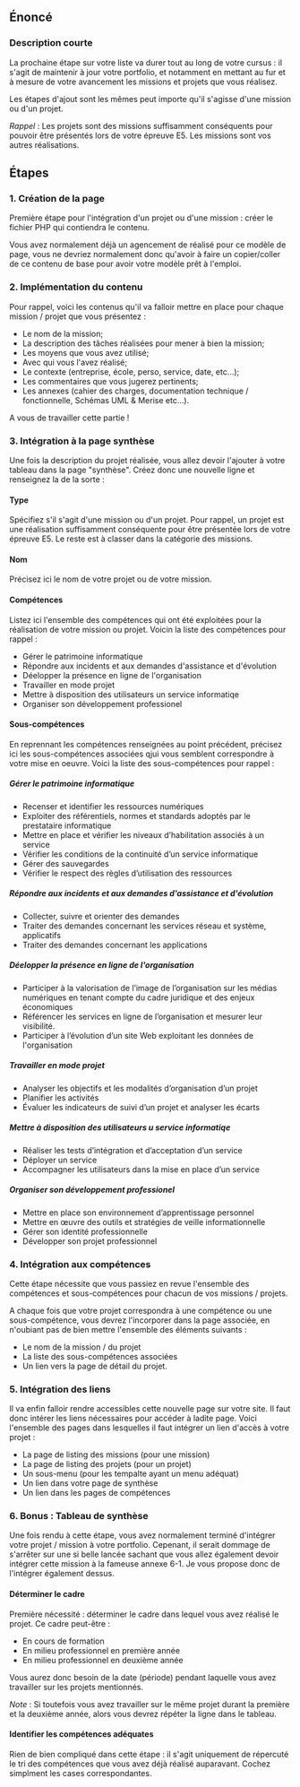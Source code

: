 ## Énoncé

### Description courte

La prochaine étape sur votre liste va durer tout au long de votre cursus : il s'agit de maintenir à jour votre portfolio, et notamment en mettant au fur et à mesure de votre avancement les missions et projets que vous réalisez.

Les étapes d'ajout sont les mêmes peut importe qu'il s'agisse d'une mission ou d'un projet.

_Rappel_ : Les projets sont des missions suffisamment conséquents pour pouvoir être présentés lors de votre épreuve E5. Les missions sont vos autres réalisations.

## Étapes

### 1. Création de la page

Première étape pour l'intégration d'un projet ou d'une mission : créer le fichier PHP qui contiendra le contenu.

Vous avez normalement déjà un agencement de réalisé pour ce modèle de page, vous ne devriez normalement donc qu'avoir à faire un copier/coller de ce contenu de base pour avoir votre modèle prêt à l'emploi.

### 2. Implémentation du contenu

Pour rappel, voici les contenus qu'il va falloir mettre en place pour chaque mission / projet que vous présentez :

- Le nom de la mission; 
- La description des tâches réalisées pour mener à bien la mission;
- Les moyens que vous avez utilisé;
- Avec qui vous l'avez réalisé;
- Le contexte (entreprise, école, perso, service, date, etc...);
- Les commentaires que vous jugerez pertinents;
- Les annexes (cahier des charges, documentation technique / fonctionnelle, Schémas UML & Merise etc...).

A vous de travailler cette partie !

### 3. Intégration à la page synthèse

Une fois la description du projet réalisée, vous allez devoir l'ajouter à votre tableau dans la page "synthèse". Créez donc une nouvelle ligne et renseignez la de la sorte : 

#### Type

Spécifiez s'il s'agit d'une mission ou d'un projet. Pour rappel, un projet est une réalisation suffisamment conséquente pour être présentée lors de votre épreuve E5. Le reste est à classer dans la catégorie des missions.

#### Nom

Précisez ici le nom de votre projet ou de votre mission.

#### Compétences

Listez ici l'ensemble des compétences qui ont été exploitées pour la réalisation de votre mission ou projet. Voicin la liste des compétences pour rappel : 

- Gérer le patrimoine informatique
- Répondre aux incidents et aux demandes d'assistance et d'évolution
- Déelopper la présence en ligne de l'organisation
- Travailler en mode projet
- Mettre à disposition des utilisateurs un service informatiqe
- Organiser son développement professionel

#### Sous-compétences

En reprennant les compétences renseignées au point précédent, précisez ici les sous-compétences associées qjui vous semblent correspondre à votre mise en oeuvre. Voici la liste des sous-compétences pour rappel :

##### Gérer le patrimoine informatique

- Recenser et identifier les ressources numériques
- Exploiter des référentiels, normes et standards adoptés par le prestataire informatique
- Mettre en place et vérifier les niveaux d’habilitation associés à un service
- Vérifier les conditions de la continuité d’un service informatique
- Gérer des sauvegardes
- Vérifier le respect des règles d’utilisation des ressources 

##### Répondre aux incidents et aux demandes d'assistance et d'évolution

- Collecter, suivre et orienter des demandes
- Traiter des demandes concernant les services réseau et système, applicatifs
- Traiter des demandes concernant les applications

##### Déelopper la présence en ligne de l'organisation

- Participer à la valorisation de l’image de l’organisation sur les médias numériques en tenant compte du cadre juridique et des enjeux économiques
- Référencer les services en ligne de l’organisation et mesurer leur visibilité.
- Participer à l’évolution d’un site Web exploitant les données de l'organisation

##### Travailler en mode projet

- Analyser les objectifs et les modalités d’organisation d’un projet
- Planifier les activités
- Évaluer les indicateurs de suivi d’un projet et analyser les écarts

##### Mettre à disposition des utilisateurs u service informatiqe

- Réaliser les tests d’intégration et d’acceptation d’un service
- Déployer un service
- Accompagner les utilisateurs dans la mise en place d’un service

##### Organiser son développement professionel

- Mettre en place son environnement d’apprentissage personnel
- Mettre en œuvre des outils et stratégies de veille informationnelle
- Gérer son identité professionnelle
- Développer son projet professionnel





### 4. Intégration aux compétences

Cette étape nécessite que vous passiez en revue l'ensemble des compétences et sous-compétences pour chacun de vos missions / projets.

A chaque fois que votre projet correspondra à une compétence ou une sous-compétence, vous devrez l'incorporer dans la page associée, en n'oubiant pas de bien mettre l'ensemble des éléments suivants : 

- Le nom de la mission / du projet
- La liste des sous-compétences associées
- Un lien vers la page de détail du projet.

### 5. Intégration des liens

Il va enfin falloir rendre accessibles cette nouvelle page sur votre site. Il faut donc intérer les liens nécessaires pour accéder à ladite page. Voici l'ensemble des pages dans lesquelles il faut intégrer un lien d'accès à votre projet :

- La page de listing des missions (pour une mission)
- La page de listing des projets (pour un projet)
- Un sous-menu (pour les tempalte ayant un menu adéquat)
- Un lien dans votre page de synthèse
- Un lien dans les pages de compétences

### 6. Bonus : Tableau de synthèse

Une fois rendu à cette étape, vous avez normalement terminé d'intégrer votre projet / mission à votre portfolio. Cepenant, il serait dommage de s'arrêter sur une si belle lancée sachant que vous allez également devoir intégrer cette mission à la fameuse annexe 6-1. Je vous propose donc de l'intégrer également dessus.

#### Déterminer le cadre

Première nécessité : déterminer le cadre dans lequel vous avez réalisé le projet. Ce cadre peut-être : 
- En cours de formation
- En milieu professionnel en première année
- En milieu professionnel en deuxième année

Vous aurez donc besoin de la date (période) pendant laquelle vous avez travailler sur les projets mentionnés.

_Note_ : Si toutefois vous avez travailler sur le même projet durant la première et la deuxième année, alors vous devrez répéter la ligne dans le tableau.

#### Identifier les compétences adéquates

Rien de bien compliqué dans cette étape : il s'agit uniquement de répercuté le tri des compétences que vous avez déjà réalisé auparavant. Cochez simplment les cases correspondantes.
